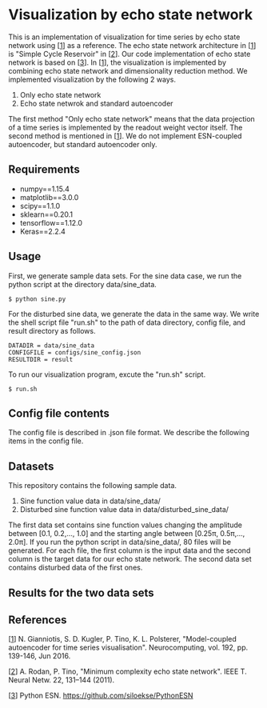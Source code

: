 # Visualization by echo state network
This is an implementation of visualization for time series
by echo state network using [[1]] as a reference.
The echo state network architecture in [[1]] is
"Simple Cycle Reservoir" in [[2]].
Our code implementation of echo state network is based on [[3]].
In [[1]], the visualization is implemented by combining
echo state network and dimensionality reduction method.
We implemented visualization by the following 2 ways.

1. Only echo state network
2. Echo state netwrok and standard autoencoder

The first method "Only echo state network" means that
the data projection of a time series is implemented by
the readout weight vector itself.
The second method is mentioned in [[1]].
We do not implement ESN-coupled autoencoder,
but standard autoencoder only.

## Requirements
* numpy==1.15.4
* matplotlib==3.0.0
* scipy==1.1.0
* sklearn==0.20.1
* tensorflow==1.12.0
* Keras==2.2.4

## Usage
First, we generate sample data sets.
For the sine data case, we run the python script
at the directory data/sine_data.
```console
$ python sine.py
```
For the disturbed sine data, we generate the data in the same way.
We write the shell script file "run.sh" to the path of data directory,
config file, and result directory as follows.

```console
DATADIR = data/sine_data
CONFIGFILE = configs/sine_config.json
RESULTDIR = result
```
To run our visualization program, excute the "run.sh" script.

```console
$ run.sh
```

## Config file contents
The config file is described in .json file format.
We describe the following items in the config file.

## Datasets
This repository contains the following sample data.

1. Sine function value data in data/sine_data/
2. Disturbed sine function value data in data/disturbed_sine_data/

The first data set contains sine function values changing the amplitude
between [0.1, 0.2,..., 1.0] and the starting angle between
[0.25&pi;, 0.5&pi;,..., 2.0&pi;]. If you run the python script
in data/sine_data/, 80 files will be generated. For each file,
the first column is the input data and the second column is
the target data for our echo state network.
The second data set contains disturbed data of the first ones.

## Results for the two data sets


## References
[[1]] N. Gianniotis, S. D. Kugler, P. Tino, K. L. Polsterer,
"Model-coupled autoencoder for time series visualisation".
 Neurocomputing, vol. 192, pp. 139-146, Jun 2016.

[[2]] A. Rodan, P. Tino,  "Minimum complexity echo state network".
IEEE T. Neural Netw. 22, 131–144 (2011).

[[3]] Python ESN. https://github.com/siloekse/PythonESN


[1]: https://www.sciencedirect.com/science/article/pii/S0925231216002587
[2]: https://ieeexplore.ieee.org/document/5629375
[3]: https://github.com/siloekse/PythonESN